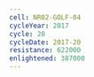 ```yaml
---
cell: NR02-GOLF-04
cycleYear: 2017
cycle: 20
cycleDate: 2017-20
resistance: 622000
enlightened: 387000 
---
```

      